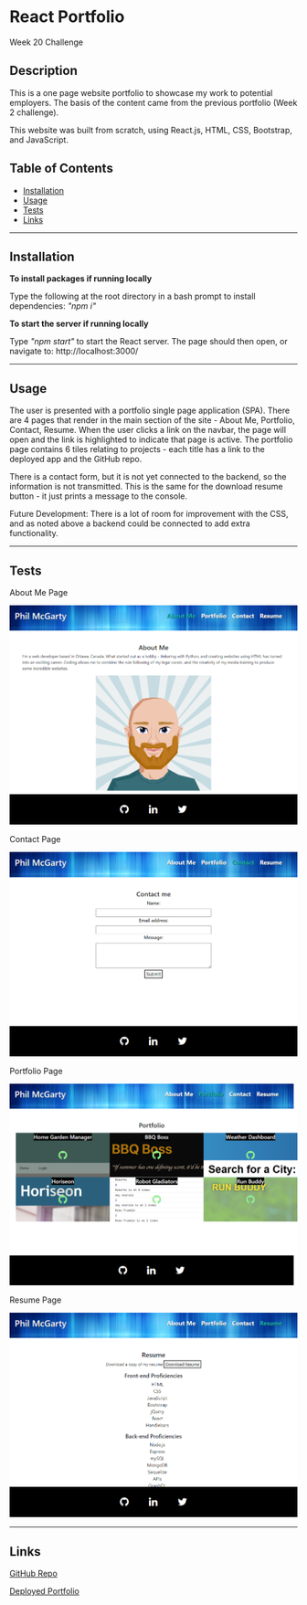 # React Portfolio
Week 20 Challenge


## Description

This is a one page website portfolio to showcase my work to potential employers. The basis of the content came from the previous portfolio (Week 2 challenge).

This website was built from scratch, using React.js, HTML, CSS, Bootstrap, and JavaScript.


## Table of Contents
* [Installation](#installation)
* [Usage](#usage)
* [Tests](#tests)
* [Links](#links)


---
## Installation

**To install packages if running locally**

Type the following at the root directory in a bash prompt to install dependencies: 
*"npm i"*

**To start the server if running locally**

Type *"npm start"* to start the React server. The page should then open, or navigate to: http://localhost:3000/



---
## Usage

The user is presented with a portfolio single page application (SPA). There are 4 pages that render in the main section of the site - About Me, Portfolio, Contact, Resume. When the user clicks a link on the navbar, the page will open and the link is highlighted to indicate that page is active. The portfolio page contains 6 tiles relating to projects - each title has a link to the deployed app and the GitHub repo.

There is a contact form, but it is not yet connected to the backend, so the information is not transmitted. This is the same for the download resume button - it just prints a message to the console.

Future Development: There is a lot of room for improvement with the CSS, and as noted above a backend could be connected to add extra functionality.


---
## Tests

About Me Page

![Portfolio About Me Page](./src/assets/readme-images/about-me.png)

Contact Page

![Contact Page](./src/assets/readme-images/contact.png)

Portfolio Page

![Portfolio Project Tiles](./src/assets/readme-images/portfolio.png)

Resume Page

![Resume Page](./src/assets/readme-images/resume.png)

---
## Links

[GitHub Repo](https://github.com/philmcgarty/react-portfolio)

[Deployed Portfolio](https://philmcgarty.github.io/react-portfolio/)
